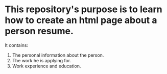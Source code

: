 <h1>
    This repository's purpose is to learn how to create an html page about a person resume.
</h1>

<p>It contains: </p>
<ol>
    <li>
        The personal information about the person.
    </li>
    <li>
        The work he is applying for.
    </li>
    <li>
        Work experience and education.
    </li>
</ol>